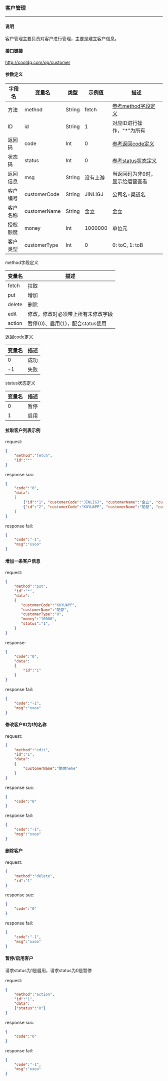 ### 客户管理

***

#### 说明

客户管理主要负责对客户进行管理，主要是建立客户信息。

#### 接口链接

http://cool4g.com/op/customer

#### 参数定义

|  字段名  |  变量名  |  类型  |  示例值  |  描述  |
|---------|----------|-------|----------|-------|
|  方法	  |  method  | String | fetch   | [参考method字段定义](#jumpmethod) |
|  ID     |  id      | String | 1       | 对应ID进行操作，"*"为所有   |
|  返回码  | code    | Int    | 0       | [参考返回code定义](#jumpcode) |
|  状态码  | status  | Int    | 0       | [参考status状态定义](#jumpstatus) |
| 返回信息 | msg     | String | 没有上游 | 当返回码为非0时，显示给运营查看 |
| 客户编号 | customerCode | String | JINLIGJ | 公司名+渠道名 |
| 客户名称 | customerName | String | 金立 | 金立 |
| 授权额度 |  money  |  Int  | 1000000 | 单位元 |
| 客户类型 | customerType | Int | 0 | 0: toC, 1: toB |

<span id="jumpmethod">method字段定义</span>

| 变量名	  | 描述                              |
| ------- | --------------------------------- |
| fetch	  | 拉取                              |
| put	    | 增加                              |
| delete	| 删除                              |
| edit	  | 修改，修改时必须带上所有未修改字段   |
| action	| 暂停(0)、启用(1)，配合status使用    |

<span id="jumpcode">返回code定义</span>

| 变量名	| 描述       |
| ----- | ---------- |
| 0	    | 成功       |
| -1	  | 失败       |

<span id="jumpstatus">status状态定义</span>

| 变量名	| 描述       |
| ----- | ---------- |
| 0	    | 暂停       |
| 1	    | 启用       |

#### 拉取客户列表示例

request:
```json
{
    "method":"fetch",
    "id":"*"
}
```
response suc:
```json
{
    "code":"0",
    "data":
    [
        {"id":"1", "customerCode":"JINLIGJ", "customerName":"金立", "customerType":"0", "money":"10000", "status":"1"},
        {"id":"2", "customerCode":"KUYUAPP", "customerName":"酷誉", "customerType":"0", "money":"10000", "status":"1"}
    ]
}
```
response fail:
```json
{
    "code":"-1",
    "msg":"xxoo"
}
```

#### 增加一条客户信息

request:
```json
{
    "method":"put",
    "id":"*",
    "data":
    {
       "customerCode":"KUYUAPP",
       "customerName":"酷誉",
       "customerType":"0",
       "money":"10000",
       "status":"1",
    }
}
```
response:
```json
{
    "code":"0",
    "data":
    {
        "id":"1"
    }
}
```
response fail:
```json
{
    "code":"-1",
    "msg":"xxoo"
}
```

#### 修改客户ID为1的名称

request:
```json
{
    "method":"edit",
    "id":"1",
    "data":
    {
        "customerName":"酷誉hehe"
    }
}
```
response suc:
```json
{
    "code":"0"
}
```
response fail:
```json
{
    "code":"-1",
    "msg":"xxoo"
}
```

#### 删除客户

request:
```json
{
    "method":"delete",
    "id":"1"
}
```
response suc:
```json
{
    "code":"0"
}
```
response fail:
```json
{
    "code":"-1",
    "msg":"xxoo"
}
```

#### 暂停/启用客户

请求status为1是启用，请求status为0是暂停

request:
```json
{
    "method":"action",
    "id":"1",
    "data":
    {"status":"0"}
}
```
response suc:
```json
{
    "code":"0"
}
```
response fail:
```json
{
    "code":"-1",
    "msg":"xxoo"
}
```
